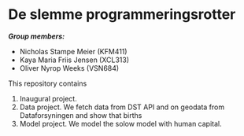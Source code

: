 # De slemme programmeringsrotter

***Group members:***
- Nicholas Stampe Meier (KFM411)
- Kaya Maria Friis Jensen (XCL313)
- Oliver Nyrop Weeks (VSN684)

This repository contains  
1. Inaugural project. 
2. Data project. We fetch data from DST API and on geodata from Dataforsyningen and show that births 
3. Model project. We model the solow model with human capital.
